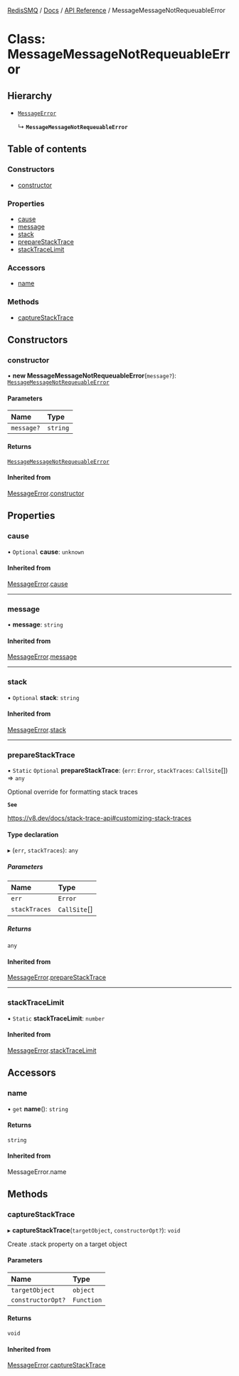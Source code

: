 [RedisSMQ](../../../README.md) / [Docs](../../README.md) / [API Reference](../README.md) / MessageMessageNotRequeuableError

# Class: MessageMessageNotRequeuableError

## Hierarchy

- [`MessageError`](MessageError.md)

  ↳ **`MessageMessageNotRequeuableError`**

## Table of contents

### Constructors

- [constructor](MessageMessageNotRequeuableError.md#constructor)

### Properties

- [cause](MessageMessageNotRequeuableError.md#cause)
- [message](MessageMessageNotRequeuableError.md#message)
- [stack](MessageMessageNotRequeuableError.md#stack)
- [prepareStackTrace](MessageMessageNotRequeuableError.md#preparestacktrace)
- [stackTraceLimit](MessageMessageNotRequeuableError.md#stacktracelimit)

### Accessors

- [name](MessageMessageNotRequeuableError.md#name)

### Methods

- [captureStackTrace](MessageMessageNotRequeuableError.md#capturestacktrace)

## Constructors

### constructor

• **new MessageMessageNotRequeuableError**(`message?`): [`MessageMessageNotRequeuableError`](MessageMessageNotRequeuableError.md)

#### Parameters

| Name | Type |
| :------ | :------ |
| `message?` | `string` |

#### Returns

[`MessageMessageNotRequeuableError`](MessageMessageNotRequeuableError.md)

#### Inherited from

[MessageError](MessageError.md).[constructor](MessageError.md#constructor)

## Properties

### cause

• `Optional` **cause**: `unknown`

#### Inherited from

[MessageError](MessageError.md).[cause](MessageError.md#cause)

___

### message

• **message**: `string`

#### Inherited from

[MessageError](MessageError.md).[message](MessageError.md#message)

___

### stack

• `Optional` **stack**: `string`

#### Inherited from

[MessageError](MessageError.md).[stack](MessageError.md#stack)

___

### prepareStackTrace

▪ `Static` `Optional` **prepareStackTrace**: (`err`: `Error`, `stackTraces`: `CallSite`[]) => `any`

Optional override for formatting stack traces

**`See`**

https://v8.dev/docs/stack-trace-api#customizing-stack-traces

#### Type declaration

▸ (`err`, `stackTraces`): `any`

##### Parameters

| Name | Type |
| :------ | :------ |
| `err` | `Error` |
| `stackTraces` | `CallSite`[] |

##### Returns

`any`

#### Inherited from

[MessageError](MessageError.md).[prepareStackTrace](MessageError.md#preparestacktrace)

___

### stackTraceLimit

▪ `Static` **stackTraceLimit**: `number`

#### Inherited from

[MessageError](MessageError.md).[stackTraceLimit](MessageError.md#stacktracelimit)

## Accessors

### name

• `get` **name**(): `string`

#### Returns

`string`

#### Inherited from

MessageError.name

## Methods

### captureStackTrace

▸ **captureStackTrace**(`targetObject`, `constructorOpt?`): `void`

Create .stack property on a target object

#### Parameters

| Name | Type |
| :------ | :------ |
| `targetObject` | `object` |
| `constructorOpt?` | `Function` |

#### Returns

`void`

#### Inherited from

[MessageError](MessageError.md).[captureStackTrace](MessageError.md#capturestacktrace)
